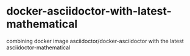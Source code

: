 # docker-asciidoctor-with-latest-mathematical
combining docker image asciidoctor/docker-asciidoctor with the latest asciidoctor-mathematical
